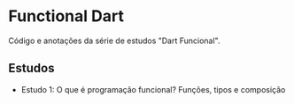 # Functional Dart

Código e anotações da série de estudos "Dart Funcional".

## Estudos

* Estudo 1: O que é programação funcional? Funções, tipos e composição
